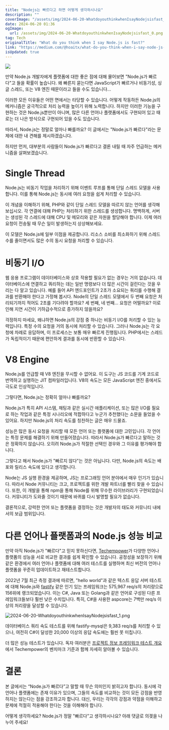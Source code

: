 ```yaml
---
title: "Nodejs는 빠르다고 하면 어떻게 생각하시나요"
description: ""
coverImage: "/assets/img/2024-06-20-WhatdoyouthinkwhenIsayNodejsisfast_0.png"
date: 2024-06-20 01:36
ogImage: 
  url: /assets/img/2024-06-20-WhatdoyouthinkwhenIsayNodejsisfast_0.png
tag: Tech
originalTitle: "What do you think when I say Node.js is fast?"
link: "https://medium.com/@hoaitx/what-do-you-think-when-i-say-node-js-is-fast-1acf8a40ffc9"
isUpdated: true
---
```





<img src="/assets/img/2024-06-20-WhenYouHearNodejsIsFast_0.png" />

만약 Node.js 개발자에게 플랫폼에 대한 좋은 점에 대해 물어보면 "Node.js가 빠르다"고 들을 확률이 높습니다. 왜 빠른지 묻는다면 JavaScript가 빠르거나 비동기성, 싱글 스레드, 또는 V8 엔진 때문이라고 들을 수도 있습니다...

이러한 모든 이유들은 어떤 면에서는 타당할 수 있습니다. 어떻게 작동하든 Node.js의 메커니즘은 궁극적으로 처리 능력을 높이기 위해 노력합니다. 하지만 이러한 기능을 구현하는 것은 Node.js뿐만이 아니며, 많은 다른 언어나 플랫폼에서도 구현되어 있고 때로는 더 나은 방식으로 구현되어 있을 수도 있습니다.

따라서, Node.js는 정말로 얼마나 빠를까요? 이 글에서는 "Node.js가 빠르다"라는 문제에 대한 내 견해를 제시하겠습니다.

<div class="content-ad"></div>

하지만 먼저, 대부분의 사람들이 Node.js가 빠르다고 결론 내릴 때 자주 언급하는 메커니즘을 살펴보겠습니다.

# Single Thread

Node.js는 비동기 작업을 처리하기 위해 이벤트 루프를 통해 단일 스레드 모델을 사용합니다. 이를 통해 Node.js는 동시에 여러 요청을 쉽게 처리할 수 있습니다.

이 개념을 이해하기 위해, PHP와 같이 단일 스레드 모델을 따르지 않는 언어를 생각해보십시오. 각 연결에 대해 PHP는 처리하기 위한 스레드를 생성합니다. 명백하게, 서버는 생성된 각 스레드에 대해 CPU 및 메모리와 같은 자원을 할당해야 합니다. 이제 여러 요청이 전송될 때 무슨 일이 발생하는지 상상해보세요.

<div class="content-ad"></div>

이 모델은 Node.js에 일부 이점을 제공합니다. 리소스 소비를 최소화하기 위해 스레드 수를 줄이면서도 많은 수의 동시 요청을 처리할 수 있습니다.

# 비동기 I/O

웹 응용 프로그램이 데이터베이스와 상호 작용할 필요가 없는 경우는 거의 없습니다. 데이터베이스에 연결하고 쿼리하는 데는 일반 명령보다 더 많은 시간이 걸린다는 것을 우리는 다 알고 있습니다. 예를 들어 API 엔드포인트가 2초가 소요되는 쿼리를 수행해 결과를 반환해야 한다고 가정해 봅시다. Node의 단일 스레드 모델에서 두 번째 요청은 처리되기까지 적어도 2초를 기다려야 할까요? 세 번째, 네 번째... 요청은 어떨까요? 이로 인해 지연 시간이 기하급수적으로 증가하지 않을까요?

걱정하지 마세요, 왜냐하면 Node.js의 강점 중 하나는 비동기 I/O를 처리할 수 있는 능력입니다. 특정 수의 요청을 거의 동시에 처리할 수 있습니다. 그러나 Node.js는 각 요청에 차례로 응답하며, 이 프로세스는 보통 매우 빠르게 진행됩니다. PHP에서는 스레드가 독립적이기 때문에 편안하게 결과를 동시에 반환할 수 있습니다.

<div class="content-ad"></div>

# V8 Engine

Node.js를 언급할 때 V8 엔진을 무시할 수 없어요. 이 도구는 JS 코드를 기계 코드로 번역하고 실행하는 JIT 컴파일러입니다. V8의 속도는 모든 JavaScript 엔진 중에서도 극도로 인상적입니다.

그렇다면, Node.js는 정확히 얼마나 빠를까요?

Node.js가 특히 API 시스템, 채팅과 같은 실시간 애플리케이션, 또는 많은 I/O를 필요로 하는 작업과 같은 특정 시나리오에 적합하다고 누군가 추천했다는 소문을 들었을 수 있어요. 하지만 Node.js의 처리 속도를 칭찬하는 글은 매우 드물죠.

<div class="content-ad"></div>

성능은 많은 동시 요청을 처리할 때 모든 언어 또는 플랫폼에 대한 고민입니다. 각 언어는 특정 문제를 해결하기 위해 만들어졌습니다. 따라서 Node.js가 빠르다고 말하는 것은 정확하지 않습니다. 오히려 Node.js가 적절한 선택인 경우와 그 이유를 평가해야 합니다.

그렇다고 해서 Node.js가 "빠르지 않다"는 것은 아닙니다. 다만, Node.js의 속도는 배포와 릴리스 속도에 있다고 생각합니다.

Node는 JS 실행 환경을 제공하며, JS는 프로그래밍 언어 분야에서 매우 인기가 있습니다. 따라서 Node 커뮤니티는 크고, 프로젝트를 위한 개발 파트너를 빨리 찾을 수 있습니다. 또한, 이 개발을 통해 npm을 통해 Node를 위해 무수한 라이브러리가 구현되었습니다. 커뮤니티가 도와줄 것이기 때문에 바퀴를 다시 발명할 필요가 없습니다.

결론적으로, 강력한 언어 또는 플랫폼을 결정하는 것은 개발자의 태도와 커뮤니티 내에서의 보급 범위입니다.

<div class="content-ad"></div>

# 다른 언어나 플랫폼과의 Node.js 성능 비교

만약 아직 Node.js가 "빠르다"고 믿지 못하신다면, [Techempower](https://www.techempower.com/benchmarks/#section=data-r21&test=plaintext)가 다양한 언어나 플랫폼의 성능을 서로 비교한 결과를 쉽게 확인할 수 있습니다. 공정성을 보장하기 위해 같은 환경에서 여러 언어나 플랫폼에 대해 여러 테스트를 실행하며 최신 버전의 언어나 플랫폼을 꾸준히 업데이트하고 재테스트합니다.

2022년 7월 최근 측정 결과에 따르면, "hello world"과 같은 텍스트 응답 서버 테스트에 대해 Node.js와 [fastify](https://www.npmjs.com/package/fastify) 같은 인기 있는 프레임워크는 575,967 req/s의 처리량으로 156위에 랭크되었습니다. 이는 C#, Java 또는 Golang과 같은 언어로 구성된 다른 프레임워크들보다 훨씬 낮은 수치입니다. 특히, C#을 사용한 aspcore는 7백만 req/s 이상의 처리량을 달성할 수 있습니다.

![2024-06-20-WhatdoyouthinkwhenIsayNodejsisfast_1.png](/assets/img/2024-06-20-WhatdoyouthinkwhenIsayNodejsisfast_1.png)

<div class="content-ad"></div>

데이터베이스 쿼리 속도 테스트를 위해 fastify-mysql은 9,383 req/s를 처리할 수 있으나, 여전히 C#이 달성한 20,000 이상의 응답 속도에는 훨씬 못 미칩니다.

더 많은 성능 테스트가 있습니다. 독자 여러분은 [프로젝트 정보 프레임워크 테스트 개요](https://github.com/TechEmpower/FrameworkBenchmarks/wiki/Project-Information-Framework-Tests-Overview)에서 Techempower의 벤치마크 기준과 함께 자세히 알아볼 수 있습니다.

# 결론

본 글에서는 “Node.js가 빠르다”고 말할 때 무슨 의미인지 밝히고자 합니다. 동시에 각 언어나 플랫폼에는 존재 이유가 있으며, 그들의 속도를 비교하는 것이 모든 강점을 반영하지는 않는다는 점을 강조하고자 합니다. 대신, 우리는 각각의 강점과 약점을 이해하고 문제에 적절히 적용해야 한다는 것을 이해해야 합니다.

<div class="content-ad"></div>

어떻게 생각하세요? Node.js가 정말 "빠르다"고 생각하시나요? 아래 댓글로 의겢을 나누어 주세요!